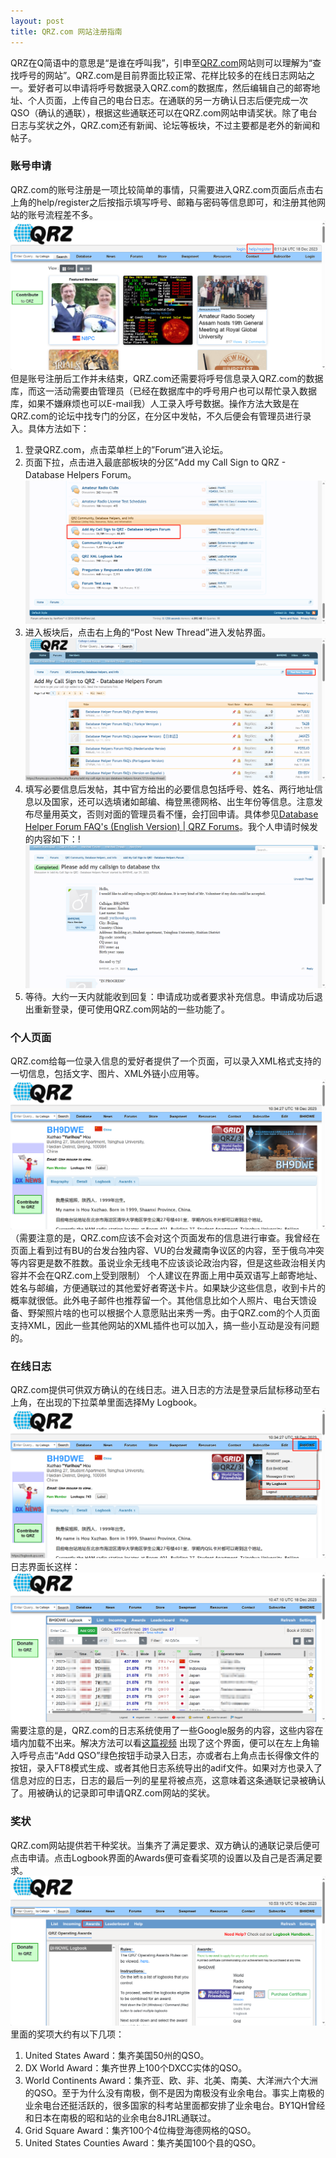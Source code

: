 ```yaml
---
layout: post
title: QRZ.com 网站注册指南
---
```

QRZ在Q简语中的意思是“是谁在呼叫我”，引申至[QRZ.com](https://www.qrz.com/)网站则可以理解为“查找呼号的网站”。QRZ.com是目前界面比较正常、花样比较多的在线日志网站之一。爱好者可以申请将呼号数据录入QRZ.com的数据库，然后编辑自己的邮寄地址、个人页面，上传自己的电台日志。在通联的另一方确认日志后便完成一次QSO（确认的通联），根据这些通联还可以在QRZ.com网站申请奖状。除了电台日志与奖状之外，QRZ.com还有新闻、论坛等板块，不过主要都是老外的新闻和帖子。
### 账号申请
QRZ.com的账号注册是一项比较简单的事情，只需要进入QRZ.com页面后点击右上角的help/register之后按指示填写呼号、邮箱与密码等信息即可，和注册其他网站的账号流程差不多。
![/pictures/qrz1.png](/pictures/qrz1.png)
但是账号注册后工作并未结束，QRZ.com还需要将呼号信息录入QRZ.com的数据库，而这一活动需要由管理员（已经在数据库中的呼号用户也可以帮忙录入数据库，如果不嫌麻烦也可以E-mail我）人工录入呼号数据。操作方法大致是在QRZ.com的论坛中找专门的分区，在分区中发帖，不久后便会有管理员进行录入。具体方法如下：
1. 登录QRZ.com，点击菜单栏上的”Forum“进入论坛。
2. 页面下拉，点击进入最底部板块的分区”Add my Call Sign to QRZ - Database Helpers Forum。![/pictures/qrz2.png](/pictures/qrz2.png)
3. 进入板块后，点击右上角的“Post New Thread”进入发帖界面。![/pictures/qrz3.png](/pictures/qrz3.png)
4. 填写必要信息后发帖，其中官方给出的必要信息包括呼号、姓名、两行地址信息以及国家，还可以选填诸如邮编、梅登黑德网格、出生年份等信息。注意发布尽量用英文，否则对面的管理员看不懂，会打回申请。具体参见[Database Helper Forum FAQ's (English Version) | QRZ Forums](https://forums.qrz.com/index.php?threads/database-helper-forum-faqs-english-version.816923/)。我个人申请时候发的内容如下：!![/pictures/qrz4.png](/pictures/qrz4.png)
5. 等待。大约一天内就能收到回复：申请成功或者要求补充信息。申请成功后退出重新登录，便可使用QRZ.com网站的一些功能了。
### 个人页面
QRZ.com给每一位录入信息的爱好者提供了一个页面，可以录入XML格式支持的一切信息，包括文字、图片、XML外链小应用等。
![/pictures/qrz5.png](/pictures/qrz5.png)
（需要注意的是，QRZ.com应该不会对这个页面发布的信息进行审查。我曾经在页面上看到过有BU的台发台独内容、VU的台发藏南争议区的内容，至于俄乌冲突等内容更是数不胜数。虽说业余无线电不应该谈论政治内容，但是这些政治相关内容并不会在QRZ.com上受到限制）
个人建议在界面上用中英双语写上邮寄地址、姓名与邮编，方便通联过的其他爱好者寄送卡片。如果缺少这些信息，收到卡片的概率就很低。此外电子邮件也推荐留一个。其他信息比如个人照片、电台天馈设备、野架照片啥的也可以根据个人意愿贴出来秀一秀。由于QRZ.com的个人页面支持XML，因此一些其他网站的XML插件也可以加入，搞一些小互动是没有问题的。
### 在线日志
QRZ.com提供可供双方确认的在线日志。进入日志的方法是登录后鼠标移动至右上角，在出现的下拉菜单里面选择My Logbook。
![/pictures/qrz6.png](/pictures/qrz6.png)
日志界面长这样：![/pictures/qrz7.png](/pictures/qrz7.png)
需要注意的是，QRZ.com的日志系统使用了一些Google服务的内容，这些内容在墙内加载不出来。解决方法可以看[这篇视频](https://www.bilibili.com/video/BV1NZ4y1j7e8)
出现了这个界面，便可以在左上角输入呼号点击“Add QSO”绿色按钮手动录入日志，亦或者右上角点击长得像文件的按钮，录入FT8模式生成、或者其他日志系统导出的adif文件。如果对方也录入了信息对应的日志，日志的最后一列的星星将被点亮，这意味着这条通联记录被确认了。用被确认的记录即可申请QRZ.com网站的奖状。
### 奖状
QRZ.com网站提供若干种奖状。当集齐了满足要求、双方确认的通联记录后便可点击申请。点击Logbook界面的Awards便可查看奖项的设置以及自己是否满足要求。
![/pictures/qrz8.png](/pictures/qrz8.png)
里面的奖项大约有以下几项：
1. United States Award：集齐美国50州的QSO。
2. DX World Award：集齐世界上100个DXCC实体的QSO。
3. World Continents Award：集齐亚、欧、非、北美、南美、大洋洲六个大洲的QSO。至于为什么没有南极，倒不是因为南极没有业余电台。事实上南极的业余电台还挺活跃的，很多国家的科考站里面都安排了业余电台。BY1QH曾经和日本在南极的昭和站的业余电台8J1RL通联过。
4. Grid Square Award：集齐100个4位梅登海德网格的QSO。
5. United States Counties Award：集齐美国100个县的QSO。
